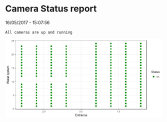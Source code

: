 Camera Status report
================
16/05/2017 - 15:07:56

    All cameras are up and running

![](camreport_files/figure-markdown_github/unnamed-chunk-2-1.png)
